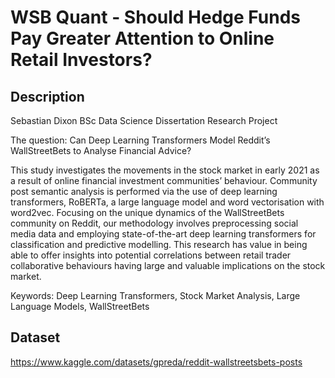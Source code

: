 # WSB Quant - Should Hedge Funds Pay Greater Attention to Online Retail Investors?

## Description
Sebastian Dixon BSc Data Science Dissertation Research Project

The question: Can Deep Learning Transformers Model Reddit’s WallStreetBets to Analyse Financial Advice?

This study investigates the movements in the stock market in early 2021 as a result of online financial
investment communities’ behaviour. Community post semantic analysis is performed via the use of deep
learning transformers, RoBERTa, a large language model and word vectorisation with word2vec. Focusing on
the unique dynamics of the WallStreetBets community on Reddit, our methodology involves preprocessing
social media data and employing state-of-the-art deep learning transformers for classification and predictive
modelling. This research has value in being able to offer insights into potential correlations between retail
trader collaborative behaviours having large and valuable implications on the stock market.

Keywords: Deep Learning Transformers, Stock Market Analysis, Large Language Models, WallStreetBets

## Dataset
https://www.kaggle.com/datasets/gpreda/reddit-wallstreetsbets-posts
